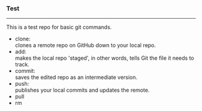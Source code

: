 ### Test
----------
This is a test repo for basic git commands.
* clone:<br>
clones a remote repo on GitHub down to your local repo.
* add:<br>
makes the local repo 'staged', in other words, tells Git the file it needs to track.
* commit:<br>
saves the edited repo as an intermediate version.
* push:<br>
publishes your local commits and updates the remote.
* pull
* rm

